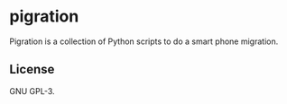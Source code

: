 # pigration
Pigration is a collection of Python scripts to do a smart phone migration.

## License
GNU GPL-3.
